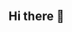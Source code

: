 ## Hi there 👋

<!--
**guhandelta/guhandelta** is a ✨ _special_ ✨ repository because its `README.md` (this file) appears on your GitHub profile.

Here are some ideas to get you started:

<a href="https://app.daily.dev/guha"><img src="https://api.daily.dev/devcards/v2/gHd4AKFNU92AskdwjSp0K.png?r=s4b&type=default" width="356" alt="Guhaprasaanth Nandagopal's Dev Card"/></a>

- 🔭 I’m currently working on the world of React JS
- 🌱 I’m currently learning Astro, FastHTML and Flask
- 👯 I’m looking to collaborate on any projects with React or React Frameworks
- 🤔 I’m looking for help with Flask and FastAPI
- 💬 Ask me about ...
- 📫 How to reach me: guhan.delta@gmail.com
- 😄 Pronouns: He/Him
- ⚡ Fun fact: Travel Enthusiast with a Taste for Adventure: "I love exploring new places, and one of my favorite travel memories is hiking across lush farmlands in the countryside while enjoying local street food along the way."
-->
